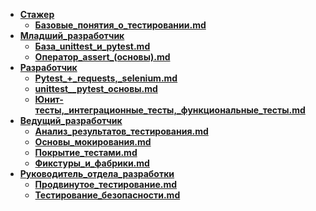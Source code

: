 
- **[Стажер](./Стажер/index)**
  - **[Базовые_понятия_о_тестировании.md](./Стажер/Базовые_понятия_о_тестировании.md)**
- **[Младший_разработчик](./Младший_разработчик/index)**
  - **[База_unittest_и_pytest.md](./Младший_разработчик/База_unittest_и_pytest.md)**
  - **[Оператор_assert_(основы).md](./Младший_разработчик/Оператор_assert_(основы).md)**
- **[Разработчик](./Разработчик/index)**
  - **[Pytest_+_requests,_selenium.md](./Разработчик/Pytest_+_requests,_selenium.md)**
  - **[unittest__pytest_основы.md](./Разработчик/unittest__pytest_основы.md)**
  - **[Юнит-тесты,_интеграционные_тесты,_функциональные_тесты.md](./Разработчик/Юнит-тесты,_интеграционные_тесты,_функциональные_тесты.md)**
- **[Ведущий_разработчик](./Ведущий_разработчик/index)**
  - **[Анализ_результатов_тестирования.md](./Ведущий_разработчик/Анализ_результатов_тестирования.md)**
  - **[Основы_мокирования.md](./Ведущий_разработчик/Основы_мокирования.md)**
  - **[Покрытие_тестами.md](./Ведущий_разработчик/Покрытие_тестами.md)**
  - **[Фикстуры_и_фабрики.md](./Ведущий_разработчик/Фикстуры_и_фабрики.md)**
- **[Руководитель_отдела_разработки](./Руководитель_отдела_разработки/index)**
  - **[Продвинутое_тестирование.md](./Руководитель_отдела_разработки/Продвинутое_тестирование.md)**
  - **[Тестирование_безопасности.md](./Руководитель_отдела_разработки/Тестирование_безопасности.md)**
